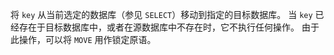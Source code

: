 将 `key` 从当前选定的数据库（参见 `SELECT`）移动到指定的目标数据库。
当 `key` 已经存在于目标数据库中，或者在源数据库中不存在时，它不执行任何操作。
由于此操作，可以将 `MOVE` 用作锁定原语。
